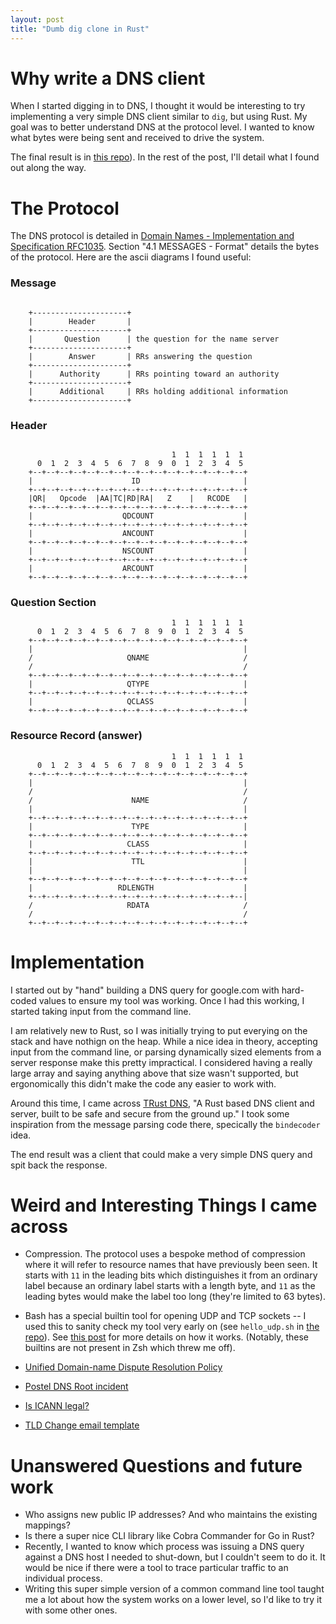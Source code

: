 ```yaml
---
layout: post
title: "Dumb dig clone in Rust"
---
```



# Why write a DNS client

When I started digging in to DNS, I thought it would be interesting to try implementing a very simple DNS client similar to `dig`, but using Rust. My goal was to better understand DNS at the protocol level.  I wanted to know what bytes were being sent and received to drive the system.

The final result is in [this repo][dns_repo]).  In the rest of the post, I'll detail what I found out along the way.

# The Protocol

The DNS protocol is detailed in [Domain Names - Implementation and Specification RFC1035](https://www.ietf.org/rfc/rfc1035.txt). Section "4.1 MESSAGES - Format" details the bytes of the protocol.  Here are the ascii diagrams I found useful:


### Message
```

    +---------------------+
    |        Header       |
    +---------------------+
    |       Question      | the question for the name server
    +---------------------+
    |        Answer       | RRs answering the question
    +---------------------+
    |      Authority      | RRs pointing toward an authority
    +---------------------+
    |      Additional     | RRs holding additional information
    +---------------------+
```

### Header

```

                                    1  1  1  1  1  1
      0  1  2  3  4  5  6  7  8  9  0  1  2  3  4  5
    +--+--+--+--+--+--+--+--+--+--+--+--+--+--+--+--+
    |                      ID                       |
    +--+--+--+--+--+--+--+--+--+--+--+--+--+--+--+--+
    |QR|   Opcode  |AA|TC|RD|RA|   Z    |   RCODE   |
    +--+--+--+--+--+--+--+--+--+--+--+--+--+--+--+--+
    |                    QDCOUNT                    |
    +--+--+--+--+--+--+--+--+--+--+--+--+--+--+--+--+
    |                    ANCOUNT                    |
    +--+--+--+--+--+--+--+--+--+--+--+--+--+--+--+--+
    |                    NSCOUNT                    |
    +--+--+--+--+--+--+--+--+--+--+--+--+--+--+--+--+
    |                    ARCOUNT                    |
    +--+--+--+--+--+--+--+--+--+--+--+--+--+--+--+--+
```


### Question Section

```
                                    1  1  1  1  1  1
      0  1  2  3  4  5  6  7  8  9  0  1  2  3  4  5
    +--+--+--+--+--+--+--+--+--+--+--+--+--+--+--+--+
    |                                               |
    /                     QNAME                     /
    /                                               /
    +--+--+--+--+--+--+--+--+--+--+--+--+--+--+--+--+
    |                     QTYPE                     |
    +--+--+--+--+--+--+--+--+--+--+--+--+--+--+--+--+
    |                     QCLASS                    |
    +--+--+--+--+--+--+--+--+--+--+--+--+--+--+--+--+
```




### Resource Record (answer)

```
                                    1  1  1  1  1  1
      0  1  2  3  4  5  6  7  8  9  0  1  2  3  4  5
    +--+--+--+--+--+--+--+--+--+--+--+--+--+--+--+--+
    |                                               |
    /                                               /
    /                      NAME                     /
    |                                               |
    +--+--+--+--+--+--+--+--+--+--+--+--+--+--+--+--+
    |                      TYPE                     |
    +--+--+--+--+--+--+--+--+--+--+--+--+--+--+--+--+
    |                     CLASS                     |
    +--+--+--+--+--+--+--+--+--+--+--+--+--+--+--+--+
    |                      TTL                      |
    |                                               |
    +--+--+--+--+--+--+--+--+--+--+--+--+--+--+--+--+
    |                   RDLENGTH                    |
    +--+--+--+--+--+--+--+--+--+--+--+--+--+--+--+--|
    /                     RDATA                     /
    /                                               /
    +--+--+--+--+--+--+--+--+--+--+--+--+--+--+--+--+
```

# Implementation

I started out by "hand" building a DNS query for google.com with hard-coded values to ensure my tool was working.  Once I had this working, I started taking input from the command line.

I am relatively new to Rust, so I was initially trying to put everying on the stack and have nothign on the heap.  While a nice idea in theory, accepting input from the command line, or parsing dynamically sized elements from a server response make this pretty impractical.  I considered having a really large array and saying anything above that size wasn't supported, but ergonomically this didn't make the code any easier to work with.

Around this time, I came across [TRust DNS](https://github.com/bluejekyll/trust-dns), "A Rust based DNS client and server, built to be safe and secure from the ground up."  I took some inspiration from the message parsing code there, specically the `bindecoder` idea.

The end result was a client that could make a very simple DNS query and spit back the response.

# Weird and Interesting Things I came across

* Compression.  The protocol uses a bespoke method of compression where it will refer to resource names that have previously been seen.  It starts with `11` in the leading bits which distinguishes it from an ordinary label because an ordinary label starts with a length byte, and `11` as the leading bytes would make the label too long (they're limited to 63 bytes).

* Bash has a special builtin tool for opening UDP and TCP sockets -- I used this to sanity check my tool very early on (see `hello_udp.sh` in [the repo][dns_repo]).  See [this post](http://xmodulo.com/tcp-udp-socket-bash-shell.html) for more details on how it works.  (Notably, these builtins are not present in Zsh which threw me off).

* [Unified Domain-name Dispute Resolution Policy](https://www.icann.org/resources/pages/help/dndr/udrp-en)
* [Postel DNS Root incident](http://songbird.com/pab/mail/0472.html)
* [Is ICANN legal?](http://osaka.law.miami.edu/~froomkin/articles/icann-body.htm#H1N5)
* [TLD Change email template](https://www.iana.org/domains/root/tld-change-template.txt)


# Unanswered Questions and future work

* Who assigns new public IP addresses? And who maintains the existing mappings?
* Is there a super nice CLI library like Cobra Commander for Go in Rust?
* Recently, I wanted to know which process was issuing a DNS query against a DNS host I needed to shut-down, but I couldn't seem to do it.  It would be nice if there were a tool to trace particular traffic to an individual process.
* Writing this super simple version of a common command line tool taught me a lot about how the system works on a lower level, so I'd like to try it with some other ones.


[dns_repo]: https://github.com/pcarleton/dumb-dig
